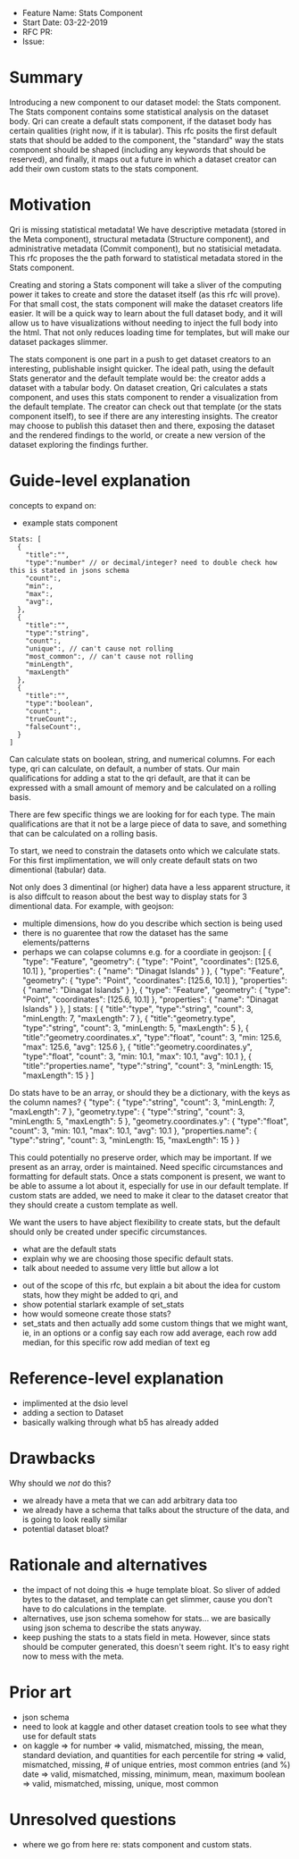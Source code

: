 - Feature Name: Stats Component
- Start Date: 03-22-2019
- RFC PR: 
- Issue:

# Summary
[summary]: #summary

Introducing a new component to our dataset model: the Stats component. The Stats component contains some statistical analysis on the dataset body. Qri can create a default stats component, if the dataset body has certain qualities (right now, if it is tabular). This rfc posits the first default stats that should be added to the component, the "standard" way the stats component should be shaped (including any keywords that should be reserved), and finally, it maps out a future in which a dataset creator can add their own custom stats to the stats component.

# Motivation
[motivation]: #motivation

<!-- Why are we doing this? What use cases does it support? What is the expected outcome? -->
Qri is missing statistical metadata! We have descriptive metadata (stored in the Meta component), structural metadata (Structure component), and administrative metadata (Commit component), but no statisicial metadata. This rfc proposes the the path forward to statistical metadata stored in the Stats component. 

Creating and storing a Stats component will take a sliver of the computing power it takes to create and store the dataset itself (as this rfc will prove). For that small cost, the stats component will make the dataset creators life easier. It will be a quick way to learn about the full dataset body, and it will allow us to have visualizations without needing to inject the full body into the html. That not only reduces loading time for templates, but will make our dataset packages slimmer.

The stats component is one part in a push to get dataset creators to an interesting, publishable insight quicker. The ideal path, using the default Stats generator and the default template would be: the creator adds a dataset with a tabular body. On dataset creation, Qri calculates a stats component, and uses this stats component to render a visualization from the default template. The creator can check out that template (or the stats component itself), to see if there are any interesting insights. The creator may choose to publish this dataset then and there, exposing the dataset and the rendered findings to the world, or create a new version of the dataset exploring the findings further.

# Guide-level explanation
[guide-level-explanation]: #guide-level-explanation

concepts to expand on:
- example stats component

```
Stats: [
  {
    "title":"",
    "type":"number" // or decimal/integer? need to double check how this is stated in jsons schema
    "count":,
    "min":,
    "max":,
    "avg":,
  },
  {
    "title":"",
    "type":"string",
    "count":,
    "unique":, // can't cause not rolling
    "most_common":, // can't cause not rolling
    "minLength",
    "maxLength"
  },
  {
    "title":"",
    "type":"boolean",
    "count":,
    "trueCount":,
    "falseCount":,
  }
]
```
Can calculate stats on boolean, string, and numerical columns. 
For each type, qri can calculate, on default, a number of stats. Our main qualifications for adding a stat to the qri default, are that it can be expressed with a small amount of memory and be calculated on a rolling basis.

There are few specific things we are looking for for each type. The main qualifications are that it not be a large piece of data to save, and something that can be calculated on a rolling basis.

To start, we need to constrain the datasets onto which we calculate stats. For this first implimentation, we will only create default stats on two dimentional (tabular) data.

Not only does 3 dimentinal (or higher) data have a less apparent structure, it is also diffcult to reason about the best way to display stats for 3 dimentional data.
For example, with geojson:
- multiple dimensions, how do you describe which section is being used
- there is no guarentee that row the dataset has the same elements/patterns
- perhaps we can colapse columns e.g. for a coordiate in geojson:
[
  {
    "type": "Feature",
    "geometry": {
      "type": "Point",
      "coordinates": [125.6, 10.1]
    },
    "properties": {
      "name": "Dinagat Islands"
    }
  },
  {
    "type": "Feature",
    "geometry": {
      "type": "Point",
      "coordinates": [125.6, 10.1]
    },
    "properties": {
      "name": "Dinagat Islands"
    }
  },
  {
    "type": "Feature",
    "geometry": {
      "type": "Point",
      "coordinates": [125.6, 10.1]
    },
    "properties": {
      "name": "Dinagat Islands"
    }
  },
]
stats: [
  {
    "title":"type",
    "type":"string",
    "count": 3,
    "minLength: 7,
    "maxLength": 7
  },
  {
    "title":"geometry.type",
    "type":"string",
    "count": 3,
    "minLength: 5,
    "maxLength": 5
  },
  {
    "title":"geometry.coordinates.x",
    "type":"float",
    "count": 3,
    "min: 125.6,
    "max": 125.6,
    "avg": 125.6
  },
  {
    "title":"geometry.coordinates.y",
    "type":"float",
    "count": 3,
    "min: 10.1,
    "max": 10.1,
    "avg": 10.1
  },
  {
    "title":"properties.name",
    "type":"string",
    "count": 3,
    "minLength: 15,
    "maxLength": 15
  }
]

Do stats have to be an array, or should they be a dictionary, with the keys as the column names?
{
  "type": {
    "type":"string",
    "count": 3,
    "minLength: 7,
    "maxLength": 7
  },
  "geometry.type": {
    "type":"string",
    "count": 3,
    "minLength: 5,
    "maxLength": 5
  },
  "geometry.coordinates.y": {
    "type":"float",
    "count": 3,
    "min: 10.1,
    "max": 10.1,
    "avg": 10.1
  },
  "properties.name": {
    "type":"string",
    "count": 3,
    "minLength: 15,
    "maxLength": 15
  }
}

This could potentially no preserve order, which may be important. If we present as an array, order is maintained.
Need specific circumstances and formatting for default stats. Once a stats component is present, we want to be able to assume a lot about it, especially for use in our default template. If custom stats are added, we need to make it clear to the dataset creator that they should create a custom template as well.

We want the users to have abject flexibility to create stats, but the default should only be created under specific circumstances.
- what are the default stats
- explain why we are choosing those specific default stats.
- talk about needed to assume very little but allow a lot

<!-- Explain the proposal as if it was already included in the language and you were teaching it to a Qri _developer_. That generally means:

- Introducing new named concepts.
- Explaining the feature largely in terms of examples.
- Explaining how Qri developer should *think* about the feature, and how it should impact the way they use Qri. It should explain the impact as concretely as possible.
- If applicable, provide sample error messages, deprecation warnings, or migration guidance.
- If applicable, describe the differences between teaching this to a Qri developer vs a Qri _user_.

For implementation-oriented RFCs (e.g. for Qri codebase internals), this section should focus on how contributors should think about the change, and give examples of its concrete impact. For policy RFCs, this section should provide an example-driven introduction to the policy, and explain its impact in concrete terms. -->
- out of the scope of this rfc, but explain a bit about the idea for custom stats, how they might be added to qri, and 
- show potential starlark example of set_stats
- how would someone create those stats?
- set_stats and then actually add some custom things that we might want, ie, in an options or a config say each row add average, each row add median, for this specific row add median of text eg

# Reference-level explanation
[reference-level-explanation]: #reference-level-explanation\

- implimented at the dsio level
- adding a section to Dataset
- basically walking through what b5 has already added

<!-- This is the technical portion of the RFC. Explain the design in sufficient detail that:

- Its interaction with other features is clear.
- It is reasonably clear how the feature would be implemented.
- Corner cases are dissected by example.

The section should return to the examples given in the previous section, and explain more fully how the detailed proposal makes those examples work. -->

# Drawbacks
[drawbacks]: #drawbacks

Why should we *not* do this?
- we already have a meta that we can add arbitrary data too
- we already have a schema that talks about the structure of the data, and is going to look really similar
- potential dataset bloat?

# Rationale and alternatives
[rationale-and-alternatives]: #rationale-and-alternatives
- the impact of not doing this => huge template bloat. So sliver of added bytes to the dataset, and template can get slimmer, cause you don't have to do calculations in the template.
- alternatives, use json schema somehow for stats... we are basically using json
schema to describe the stats anyway. 
- keep pushing the stats to a stats field in meta. However, since stats should be computer generated, this doesn't seem right. It's to easy right now to mess with the meta.
<!-- - Why is this design the best in the space of possible designs?
- What other designs have been considered and what is the rationale for not choosing them?
- What is the impact of not doing this? -->

# Prior art
[prior-art]: #prior-art
- json schema
- need to look at kaggle and other dataset creation tools to see what they use for default stats 
- on kaggle => 
for number => valid, mismatched, missing, the mean, standard deviation, and quantities for each percentile
for string => valid, mismatched, missing, # of unique entries, most common entries (and %)
date => valid, mismatched, missing, minimum, mean, maximum
boolean => valid, mismatched, missing, unique, most common
<!-- Discuss prior art, both the good and the bad, in relation to this proposal.
A few examples of what this can include are:

- Does this feature exist in other places and what experience have their community had?
- For community proposals: Is this done by some other community and what were their experiences with it?
- For other teams: What lessons can we learn from what other communities have done here?
- Papers: Are there any published papers or great posts that discuss this? If you have some relevant papers to refer to, this can serve as a more detailed theoretical background.

This section is intended to encourage you as an author to think about the lessons from other projects, provide readers of your RFC with a fuller picture.
If there is no prior art, that is fine - your ideas are interesting to us whether they are brand new or if it is an adaptation from other languages.

Note that while precedent set by other projects is some motivation, it does not on its own motivate an RFC.
Please also take into consideration that Qri sometimes intentionally diverges from other projects. -->

# Unresolved questions
[unresolved-questions]: #unresolved-questions
- where we go from here re: stats component and custom stats.
<!-- - What parts of the design do you expect to resolve through the RFC process before this gets merged?
- What parts of the design do you expect to resolve through the implementation of this feature before stabilization?
- What related issues do you consider out of scope for this RFC that could be addressed in the future independently of the solution that comes out of this RFC? -->
